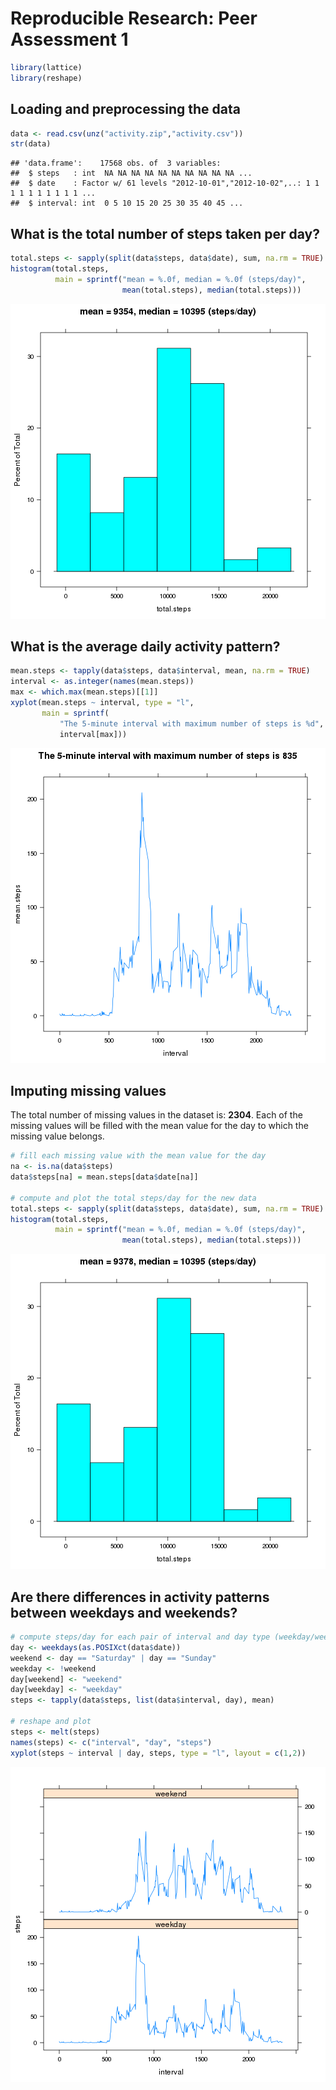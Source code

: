 # Reproducible Research: Peer Assessment 1

```r
library(lattice)
library(reshape)
```

## Loading and preprocessing the data

```r
data <- read.csv(unz("activity.zip","activity.csv"))
str(data)
```

```
## 'data.frame':	17568 obs. of  3 variables:
##  $ steps   : int  NA NA NA NA NA NA NA NA NA NA ...
##  $ date    : Factor w/ 61 levels "2012-10-01","2012-10-02",..: 1 1 1 1 1 1 1 1 1 1 ...
##  $ interval: int  0 5 10 15 20 25 30 35 40 45 ...
```

## What is the total number of steps taken per day?

```r
total.steps <- sapply(split(data$steps, data$date), sum, na.rm = TRUE)
histogram(total.steps, 
          main = sprintf("mean = %.0f, median = %.0f (steps/day)", 
                         mean(total.steps), median(total.steps)))
```

![plot of chunk unnamed-chunk-3](figure/unnamed-chunk-3.png) 

## What is the average daily activity pattern?

```r
mean.steps <- tapply(data$steps, data$interval, mean, na.rm = TRUE)
interval <- as.integer(names(mean.steps))
max <- which.max(mean.steps)[[1]]
xyplot(mean.steps ~ interval, type = "l",
       main = sprintf(
           "The 5-minute interval with maximum number of steps is %d",
           interval[max]))
```

![plot of chunk unnamed-chunk-4](figure/unnamed-chunk-4.png) 

## Imputing missing values
The total number of missing values in the dataset is: **2304**. Each of the missing values will be filled with the mean value for the day to which the missing value belongs.

```r
# fill each missing value with the mean value for the day
na <- is.na(data$steps)
data$steps[na] = mean.steps[data$date[na]]

# compute and plot the total steps/day for the new data
total.steps <- sapply(split(data$steps, data$date), sum, na.rm = TRUE)
histogram(total.steps, 
          main = sprintf("mean = %.0f, median = %.0f (steps/day)", 
                         mean(total.steps), median(total.steps)))
```

![plot of chunk unnamed-chunk-5](figure/unnamed-chunk-5.png) 

## Are there differences in activity patterns between weekdays and weekends?

```r
# compute steps/day for each pair of interval and day type (weekday/weekend)
day <- weekdays(as.POSIXct(data$date))
weekend <- day == "Saturday" | day == "Sunday"
weekday <- !weekend
day[weekend] <- "weekend"
day[weekday] <- "weekday"
steps <- tapply(data$steps, list(data$interval, day), mean)

# reshape and plot
steps <- melt(steps)
names(steps) <- c("interval", "day", "steps")
xyplot(steps ~ interval | day, steps, type = "l", layout = c(1,2))
```

![plot of chunk unnamed-chunk-6](figure/unnamed-chunk-6.png) 
